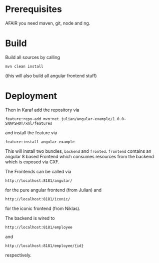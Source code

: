 # Prerequisites

AFAIR you need maven, git, node and ng.

# Build 

Build all sources by calling

```
mvn clean install
```
(this will also build all angular frontend stuff)

# Deployment

Then in Karaf add the repository via
```
feature:repo-add mvn:net.julian/angular-example/1.0.0-SNAPSHOT/xml/features
```
and install the feature via
```
feature:install angular-example
```

This will install two bundles, `backend` and `fronted`.
`frontend` contains an angular 8 based Frontend which consumes resources from the backend which is exposed via CXF.

The Frontends can be called via
```
http://localhost:8181/angular/
```
for the pure angular frontend (from Julian) and
```
http://localhost:8181/iconic/
```
 for the iconic frontend (from Niklas).
 
The backend is wired to
```
http://localhost:8181/employee
```
and
```
http://localhost:8181/employee/{id}
```
respectively.